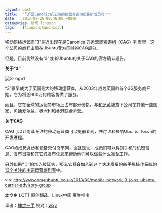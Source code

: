 ```yaml
---
layout: post
title:	"“3”是Canonical公司的运营商咨询组最新成员吗？"
date:	2013-09-26 09:46:00 +0800 
categories:	新闻 linuxcn 
tags:	[linuxcn,Canonical]
---
```



移动网络运营商“3”最近出现在是Canonical的运营商咨询组（CAG）列表里，这个公司的商标出现在Ubuntu官方网站的CAG部分。


但是，目前仍然没有“3”或者Ubuntu的关于CAG的官方确认通告。


**关于“3”**


![3-logo1](/Asserts/Images//attachment/album/201309/25/094820in6m8dv88d117569.jpg) 


“3”很早成为了英国最大的移动运营商，从2003年成为英国的首个3G服务商开始，它为将近900万的顾客提供了服务。


而且，它在全球的运营商市场上占有部分份额，与[和记黄埔](http://en.wikipedia.org/wiki/Hutchison_Whampoa)旗下公司在其他一些国家，包括爱尔兰，奥地利和香港联合运营。


**关于CAG**


CAG可以让对此关注的移动运营商可以提前看到，并讨论和影响Ubuntu Touch的开发进程。


CAG的成员身份和设备交付商不同，也就是说，成员们可以得到手机的机密信息、发布日期和其它的发布信息来帮助他们可以做些什么准备工作。


另外如果“３”的加入被证实，那么它将会加入到这个快速发展的新手机操作系统的[13个关注的主要运营商列表](http://www.omgubuntu.co.uk/tag/cag)中。


 


via: <http://www.omgubuntu.co.uk/2013/09/mobile-network-3-joins-ubuntu-carrier-advisory-group>


本文由 [LCTT](https://github.com/LCTT/TranslateProject) 原创翻译，[Linux中国](http://linux.cn/portal.php) 荣誉推出


译者：[神之一手](http://linux.cn/space/14789) 校对：[wxy](http://linux.cn/space/wxy)

